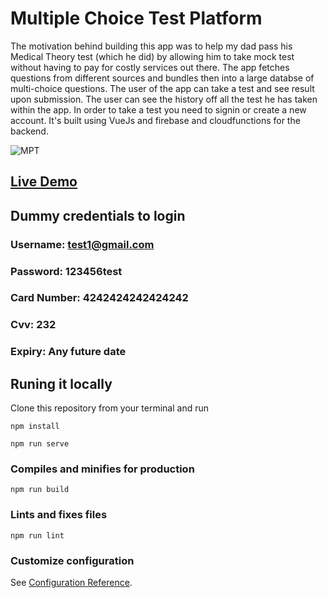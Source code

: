 # Multiple Choice Test Platform
The motivation behind building this app was to help my dad pass his Medical Theory test (which he did) by allowing him to take mock test without having to pay for costly services out there. The app fetches questions from different sources and bundles then into a large databse of multi-choice questions. The user of the app can take a test and see result upon submission. The user can see the history off all the test he has taken within the app. In order to take a test you need to signin or create a new account. It's built using VueJs and firebase and cloudfunctions for the backend.

![MPT](https://github.com/AliakbarSu/AliakbarSu.github.io.mpt/edit/master/screenshot.jpg?raw=true)

## [Live Demo](https://aliakbarsu.github.io/AliakbarSu.github.io.mpt/)
## Dummy credentials to login

### Username: test1@gmail.com
### Password: 123456test
### Card Number: 4242424242424242
### Cvv: 232
### Expiry: Any future date

## Runing it locally
Clone this repository from your terminal and run
```
npm install
```
```
npm run serve
```

### Compiles and minifies for production
```
npm run build
```

### Lints and fixes files
```
npm run lint
```

### Customize configuration
See [Configuration Reference](https://cli.vuejs.org/config/).
